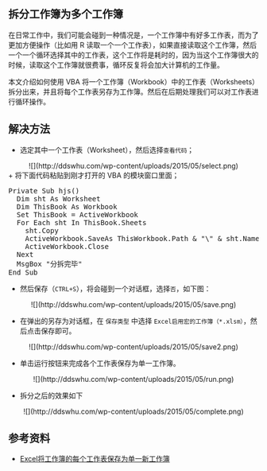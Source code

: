 ## 拆分工作簿为多个工作簿
在日常工作中，我们可能会碰到一种情况是，一个工作簿中有好多工作表，而为了更加方便操作（比如用 R 读取一个一个工作表），如果直接读取这个工作簿，然后一个一个循环选择其中的工作表，这个工作将是耗时的，因为当这个工作簿很大的时候，读取这个工作簿就很费事，循环反复将会加大计算机的工作量。

本文介绍如何使用 VBA 将一个工作簿（Workbook）中的工作表（Worksheets）拆分出来，并且将每个工作表另存为工作簿。然后在后期处理我们可以对工作表进行循环操作。

## 解决方法

+ 选定其中一个工作表（Worksheet），然后选择`查看代码`；
<center>![](http://ddswhu.com/wp-content/uploads/2015/05/select.png)</center>
+ 将下面代码粘贴到刚才打开的 VBA 的模块窗口里面；

<pre class="lang:default decode:true " >
Private Sub hjs()
  Dim sht As Worksheet
  Dim ThisBook As Workbook
  Set ThisBook = ActiveWorkbook
  For Each sht In ThisBook.Sheets
    sht.Copy
    ActiveWorkbook.SaveAs ThisWorkbook.Path & "\" & sht.Name & ".xlsx"
    ActiveWorkbook.Close
  Next
  MsgBox "分拆完毕"
End Sub
</pre>
+ 然后保存（`CTRL+S`），将会碰到一个对话框，选择`否`，如下图：  
<center>![](http://ddswhu.com/wp-content/uploads/2015/05/save.png)</center>

+ 在弹出的另存为对话框，在 `保存类型` 中选择 `Excel启用宏的工作簿（*.xlsm）`，然后点击保存即可。
<center>![](http://ddswhu.com/wp-content/uploads/2015/05/save2.png)</center>

+ 单击运行按钮来完成各个工作表保存为单一工作簿。
<center>![](http://ddswhu.com/wp-content/uploads/2015/05/run.png)</center>

+ 拆分之后的效果如下
<center>![](http://ddswhu.com/wp-content/uploads/2015/05/complete.png)</center>

## 参考资料
+ [Excel将工作簿的每个工作表保存为单一新工作簿](http://jingyan.baidu.com/article/03b2f78c70dea95ea337ae67.html)


